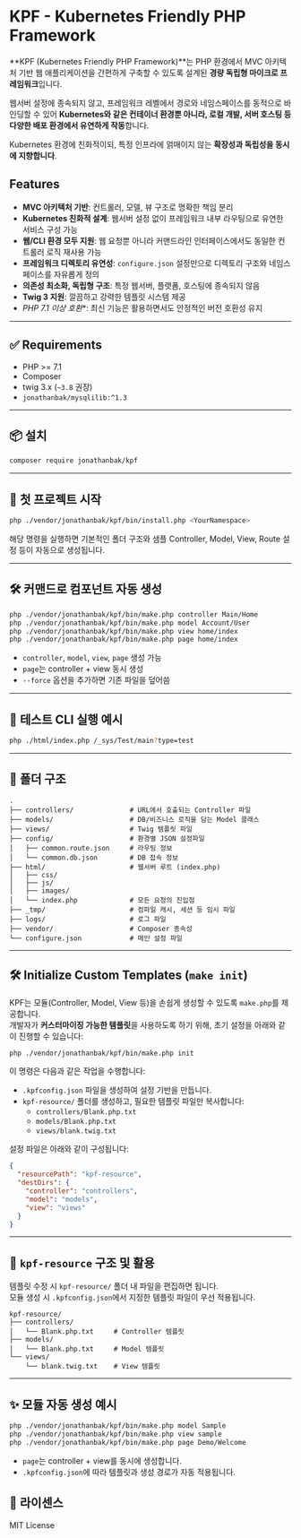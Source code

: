 # KPF - Kubernetes Friendly PHP Framework

**KPF (Kubernetes Friendly PHP Framework)**는 PHP 환경에서 MVC 아키텍처 기반 웹 애플리케이션을 간편하게 구축할 수 있도록 설계된 **경량 독립형 마이크로 프레임워크**입니다.

웹서버 설정에 종속되지 않고, 프레임워크 레벨에서 경로와 네임스페이스를 동적으로 바인딩할 수 있어 **Kubernetes와 같은 컨테이너 환경뿐 아니라, 로컬 개발, 서버 호스팅 등 다양한 배포 환경에서 유연하게 작동**합니다.

Kubernetes 환경에 친화적이되, 특정 인프라에 얽매이지 않는 **확장성과 독립성을 동시에 지향합니다**.

## Features

- **MVC 아키텍처 기반**: 컨트롤러, 모델, 뷰 구조로 명확한 책임 분리
- **Kubernetes 친화적 설계**: 웹서버 설정 없이 프레임워크 내부 라우팅으로 유연한 서비스 구성 가능
- **웹/CLI 환경 모두 지원**: 웹 요청뿐 아니라 커맨드라인 인터페이스에서도 동일한 컨트롤러 로직 재사용 가능
- **프레임워크 디렉토리 유연성**: `configure.json` 설정만으로 디렉토리 구조와 네임스페이스를 자유롭게 정의
- **의존성 최소화, 독립형 구조**: 특정 웹서버, 플랫폼, 호스팅에 종속되지 않음
- **Twig 3 지원**: 깔끔하고 강력한 템플릿 시스템 제공
- *PHP 7.1 이상 호환**: 최신 기능은 활용하면서도 안정적인 버전 호환성 유지

---

## ✅ Requirements

- PHP >= 7.1
- Composer
- twig 3.x (`~3.8` 권장)
- `jonathanbak/mysqlilib:^1.3`

---

## 📦 설치

```bash
composer require jonathanbak/kpf
```

---

## 🚀 첫 프로젝트 시작

```bash
php ./vendor/jonathanbak/kpf/bin/install.php <YourNamespace>
```

해당 명령을 실행하면 기본적인 폴더 구조와 샘플 Controller, Model, View, Route 설정 등이 자동으로 생성됩니다.

---

## 🛠 커맨드로 컴포넌트 자동 생성

```bash
php ./vendor/jonathanbak/kpf/bin/make.php controller Main/Home
php ./vendor/jonathanbak/kpf/bin/make.php model Account/User
php ./vendor/jonathanbak/kpf/bin/make.php view home/index
php ./vendor/jonathanbak/kpf/bin/make.php page home/index
```

- `controller`, `model`, `view`, `page` 생성 가능
- `page`는 controller + view 동시 생성
- `--force` 옵션을 추가하면 기존 파일을 덮어씀

---

## 🧪 테스트 CLI 실행 예시

```bash
php ./html/index.php /_sys/Test/main?type=test
```

---

## 📂 폴더 구조

```
.
├── controllers/              # URL에서 호출되는 Controller 파일
├── models/                   # DB/비즈니스 로직을 담는 Model 클래스
├── views/                    # Twig 템플릿 파일
├── config/                   # 환경별 JSON 설정파일
│   ├── common.route.json     # 라우팅 정보
│   └── common.db.json        # DB 접속 정보
├── html/                     # 웹서버 루트 (index.php)
│   ├── css/
│   ├── js/
│   ├── images/
│   └── index.php             # 모든 요청의 진입점
├── _tmp/                     # 컴파일 캐시, 세션 등 임시 파일
├── logs/                     # 로그 파일
├── vendor/                   # Composer 종속성
└── configure.json            # 메인 설정 파일
```

---

## 🛠️ Initialize Custom Templates (`make init`)

KPF는 모듈(Controller, Model, View 등)을 손쉽게 생성할 수 있도록 `make.php`를 제공합니다.  
개발자가 **커스터마이징 가능한 템플릿**을 사용하도록 하기 위해, 초기 설정을 아래와 같이 진행할 수 있습니다:

```bash
php ./vendor/jonathanbak/kpf/bin/make.php init
```

이 명령은 다음과 같은 작업을 수행합니다:

- `.kpfconfig.json` 파일을 생성하여 설정 기반을 만듭니다.
- `kpf-resource/` 폴더를 생성하고, 필요한 템플릿 파일만 복사합니다:
    - `controllers/Blank.php.txt`
    - `models/Blank.php.txt`
    - `views/blank.twig.txt`

설정 파일은 아래와 같이 구성됩니다:

```json
{
  "resourcePath": "kpf-resource",
  "destDirs": {
    "controller": "controllers",
    "model": "models",
    "view": "views"
  }
}
```

---

## 📁 `kpf-resource` 구조 및 활용

템플릿 수정 시 `kpf-resource/` 폴더 내 파일을 편집하면 됩니다.  
모듈 생성 시 `.kpfconfig.json`에서 지정한 템플릿 파일이 우선 적용됩니다.

```
kpf-resource/
├── controllers/
│   └── Blank.php.txt     # Controller 템플릿
├── models/
│   └── Blank.php.txt     # Model 템플릿
└── views/
    └── blank.twig.txt    # View 템플릿
```

---

## ✨ 모듈 자동 생성 예시

```bash
php ./vendor/jonathanbak/kpf/bin/make.php model Sample
php ./vendor/jonathanbak/kpf/bin/make.php view sample
php ./vendor/jonathanbak/kpf/bin/make.php page Demo/Welcome
```

- `page`는 controller + view를 동시에 생성합니다.
- `.kpfconfig.json`에 따라 템플릿과 생성 경로가 자동 적용됩니다.

## 📝 라이센스

MIT License

